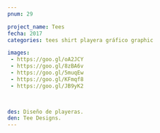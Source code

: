 ```yaml
---
pnum: 29

project_name: Tees
fecha: 2017
categories: tees shirt playera gráfico graphic 

images:
 - https://goo.gl/oA2JCY
 - https://goo.gl/8zBA6v
 - https://goo.gl/5muqEw
 - https://goo.gl/KFmqf8
 - https://goo.gl/JB9yK2
 


des: Diseño de playeras.
den: Tee Designs.
---
```

